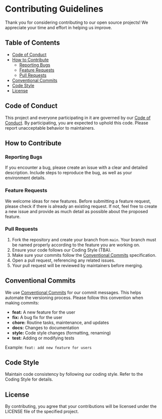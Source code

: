 # Contributing Guidelines

Thank you for considering contributing to our open source projects! We appreciate your time and effort in helping us improve.

## Table of Contents

- [Code of Conduct](#code-of-conduct)
- [How to Contribute](#how-to-contribute)
  - [Reporting Bugs](#reporting-bugs)
  - [Feature Requests](#feature-requests)
  - [Pull Requests](#pull-requests)
- [Conventional Commits](#conventional-commits)
- [Code Style](#code-style)
- [License](#license)

## Code of Conduct

This project and everyone participating in it are governed by our [Code of Conduct](CODE_OF_CONDUCT.md). By participating, you are expected to uphold this code. Please report unacceptable behavior to maintainers.

## How to Contribute

### Reporting Bugs

If you encounter a bug, please create an issue with a clear and detailed description. Include steps to reproduce the bug, as well as your environment details.

### Feature Requests

We welcome ideas for new features. Before submitting a feature request, please check if there is already an existing request. If not, feel free to create a new issue and provide as much detail as possible about the proposed feature.

### Pull Requests

1. Fork the repository and create your branch from `main`. Your branch must be named properly according to the feature you are working on.
2. Ensure your code follows our Coding Style (TBA).
3. Make sure your commits follow the [Conventional Commits](#conventional-commits) specification.
4. Open a pull request, referencing any related issues.
5. Your pull request will be reviewed by maintainers before merging.

## Conventional Commits

We use [Conventional Commits](https://www.conventionalcommits.org/en/v1.0.0/) for our commit messages. This helps automate the versioning process. Please follow this convention when making commits:

- **feat:** A new feature for the user
- **fix:** A bug fix for the user
- **chore:** Routine tasks, maintenance, and updates
- **docs:** Changes to documentation
- **style:** Code style changes (formatting, renaming)
- **test:** Adding or modifying tests

Example: `feat: add new feature for users`

## Code Style

Maintain code consistency by following our coding style. Refer to the Coding Style for details.

## License

By contributing, you agree that your contributions will be licensed under the LICENSE file of the specified project.
